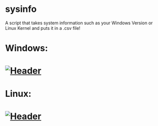 # sysinfo

A script that takes system information such as your Windows Version or Linux Kernel and puts it in a .csv file!

# Windows:

# [![Header](https://i.imgur.com/PIOsbPq.png)](https://i.imgur.com/PIOsbPq.png)

# Linux:

# [![Header](https://i.imgur.com/FjBakTc.gif)](https://github.com/Plextora/sysinfo/releases/tag/v1.0)

